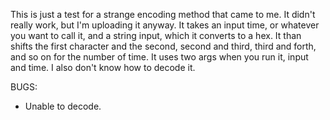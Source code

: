 This is just a test for a strange encoding method that came to me. It didn't really work, but I'm uploading it anyway. It takes an input time, or whatever you want to call it, and a string input, which it converts to a hex. It than shifts the first character and the second, second and third, third and forth, and so on for the number of time. It uses two args when you run it, input and time. I also don't know how to decode it.

BUGS:
- Unable to decode.
